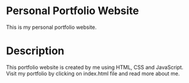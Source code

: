 # Personal Portfolio Website
This is my personal portfolio website.

# Description
This portfolio website is created by me using HTML, CSS and JavaScript. Visit my portfolio by clicking on index.html file and read more about me.
